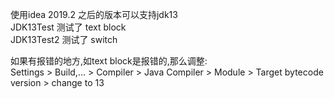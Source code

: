 使用idea 2019.2 之后的版本可以支持jdk13 <br>
JDK13Test 测试了 text block <br>
JDK13Test2 测试了 switch <br>

如果有报错的地方,如text block是报错的,那么调整: <br>
Settings > Build,... > Compiler > Java Compiler > Module > Target bytecode version > change to 13 <br>